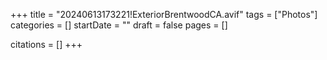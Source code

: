 +++
title = "20240613173221!ExteriorBrentwoodCA.avif"
tags = ["Photos"]
categories = []
startDate = ""
draft = false
pages = []

citations = []
+++
